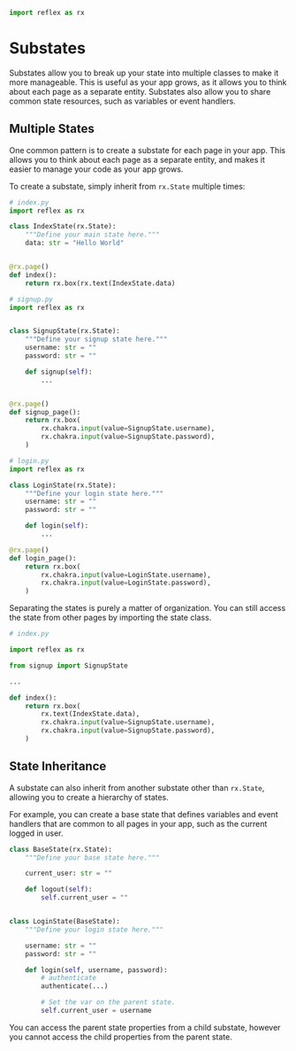 ```python exec
import reflex as rx
```

# Substates

Substates allow you to break up your state into multiple classes to make it more manageable. This is useful as your app grows, as it allows you to think about each page as a separate entity. Substates also allow you to share common state resources, such as variables or event handlers.


## Multiple States

One common pattern is to create a substate for each page in your app.
This allows you to think about each page as a separate entity, and makes it easier to manage your code as your app grows.

To create a substate, simply inherit from `rx.State` multiple times:

```python
# index.py
import reflex as rx

class IndexState(rx.State):
    """Define your main state here."""
    data: str = "Hello World"


@rx.page()
def index():
    return rx.box(rx.text(IndexState.data)

# signup.py
import reflex as rx


class SignupState(rx.State):
    """Define your signup state here."""
    username: str = ""
    password: str = ""

    def signup(self):
        ...


@rx.page()
def signup_page():
    return rx.box(
        rx.chakra.input(value=SignupState.username),
        rx.chakra.input(value=SignupState.password),
    )

# login.py
import reflex as rx

class LoginState(rx.State):
    """Define your login state here."""
    username: str = ""
    password: str = ""

    def login(self):
        ...

@rx.page()
def login_page():
    return rx.box(
        rx.chakra.input(value=LoginState.username),
        rx.chakra.input(value=LoginState.password),
    )
```

Separating the states is purely a matter of organization. You can still access the state from other pages by importing the state class.

```python
# index.py

import reflex as rx

from signup import SignupState

...

def index():
    return rx.box(
        rx.text(IndexState.data),
        rx.chakra.input(value=SignupState.username),
        rx.chakra.input(value=SignupState.password),
    )
```

## State Inheritance

A substate can also inherit from another substate other than `rx.State`, allowing you to create a hierarchy of states.


For example, you can create a base state that defines variables and event handlers that are common to all pages in your app, such as the current logged in user.

```python
class BaseState(rx.State):
    """Define your base state here."""

    current_user: str = ""

    def logout(self):
        self.current_user = ""


class LoginState(BaseState):
    """Define your login state here."""

    username: str = ""
    password: str = ""

    def login(self, username, password):
        # authenticate
        authenticate(...)

        # Set the var on the parent state. 
        self.current_user = username
```

You can access the parent state properties from a child substate, however you
cannot access the child properties from the parent state.
